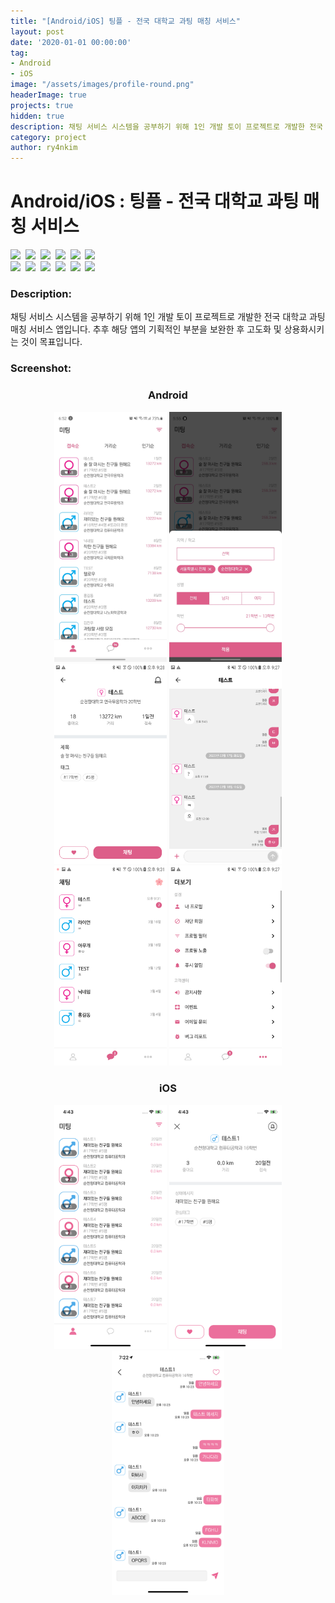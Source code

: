 ```yaml
---
title: "[Android/iOS] 팅플 - 전국 대학교 과팅 매칭 서비스"
layout: post
date: '2020-01-01 00:00:00'
tag: 
- Android
- iOS
image: "/assets/images/profile-round.png"
headerImage: true
projects: true
hidden: true
description: 채팅 서비스 시스템을 공부하기 위해 1인 개발 토이 프로젝트로 개발한 전국 대학교 과팅 매칭 서비스 앱입니다.
category: project
author: ry4nkim
---
```


# Android/iOS : 팅플 - 전국 대학교 과팅 매칭 서비스

<p>
  <img src="https://img.shields.io/badge/Android-6bd388?style=flat-square&logo=Android&logoColor=white"/>&nbsp;
  <img src="https://img.shields.io/badge/Kotlin-7F52FF?style=flat-square&logo=Kotlin&logoColor=white"/>&nbsp;
  <img src="https://img.shields.io/badge/iOS-000000?style=flat-square&logo=iOS&logoColor=white"/>&nbsp;
  <img src="https://img.shields.io/badge/Swift-F05138?style=flat-square&logo=Swift&logoColor=white"/>&nbsp;
  <img src="https://img.shields.io/badge/SpringBoot-6DB33F?style=flat-square&logo=SpringBoot&logoColor=white"/>&nbsp;
  <img src="https://img.shields.io/badge/Java-d33830?style=flat-square&logo=Java&logoColor=white"/>&nbsp;
  <br/>
  <img src="https://img.shields.io/badge/Node.js-339933?style=flat-square&logo=Node.js&logoColor=white"/>&nbsp;
  <img src="https://img.shields.io/badge/JavaScript-ecd74d?style=flat-square&logo=JavaScript&logoColor=black"/>&nbsp;
  <img src="https://img.shields.io/badge/Socket.io-010101?style=flat-square&logo=Socket.io&logoColor=white"/>&nbsp;
  <img src="https://img.shields.io/badge/MySQL-2d6e8e?style=flat-square&logo=MySQL&logoColor=white"/>&nbsp;
  <img src="https://img.shields.io/badge/MongoDB-47A248?style=flat-square&logo=MongoDB&logoColor=white"/>&nbsp;
  <img src="https://img.shields.io/badge/Redis-DC382D?style=flat-square&logo=Redis&logoColor=white"/>&nbsp;
</p>

### Description:
채팅 서비스 시스템을 공부하기 위해 1인 개발 토이 프로젝트로 개발한 전국 대학교 과팅 매칭 서비스 앱입니다.
추후 해당 앱의 기획적인 부분을 보완한 후 고도화 및 상용화시키는 것이 목표입니다.

### Screenshot:
<h3 style="text-align: center;">Android</h3>
<p align="center">
  <img src="/assets/images/android-ios-tingple/1.jpg" width="180">
  <img src="/assets/images/android-ios-tingple/2.jpg" width="180">
  <img src="/assets/images/android-ios-tingple/3.png" width="180">
  <img src="/assets/images/android-ios-tingple/4.png" width="180">
  <img src="/assets/images/android-ios-tingple/5.png" width="180">
  <img src="/assets/images/android-ios-tingple/6.png" width="180">
</p>
<h3 style="text-align: center;">iOS</h3>
<p align="center">
  <img src="/assets/images/android-ios-tingple/7.png" width="180">
  <img src="/assets/images/android-ios-tingple/8.png" width="180">
  <img src="/assets/images/android-ios-tingple/9.png" width="180">
</p>
<br>